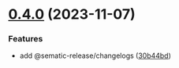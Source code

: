 # [0.4.0](https://github.com/SoftDevIV-US/llama-gamer/compare/v0.3.1...v0.4.0) (2023-11-07)


### Features

* add @sematic-release/changelogs ([30b44bd](https://github.com/SoftDevIV-US/llama-gamer/commit/30b44bd0ecb93a329c35f26eecaf5349cc963f9c))
